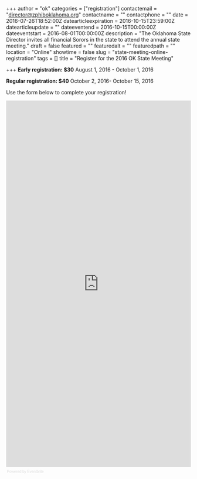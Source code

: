 +++
author = "ok"
categories = ["registration"]
contactemail = "director@zphiboklahoma.org"
contactname = ""
contactphone = ""
date = 2016-07-26T18:52:00Z
datearticleexpiration = 2016-10-15T23:59:00Z
datearticleupdate = ""
dateeventend = 2016-10-15T00:00:00Z
dateeventstart = 2016-08-01T00:00:00Z
description = "The Oklahoma State Director invites all financial Sorors in the state to attend the annual state meeting."
draft = false
featured = ""
featuredalt = ""
featuredpath = ""
location = "Online"
showtime = false
slug = "state-meeting-online-registration"
tags = []
title = "Register for the 2016 OK State Meeting"

+++
**Early registration: $30**
August 1, 2016 - October 1, 2016

**Regular registration: $40**
October 2, 2016- October 15, 2016

Use the form below to complete your registration!

<div style="width:100%; text-align:left;" ><iframe  src="https://www.eventbrite.com/e/2016-zeta-phi-beta-sorority-inc-oklahoma-state-leadership-meeting-tickets-26812041538?ref=eweb" frameborder="0" height="1000" width="100%" vspace="0" hspace="0" marginheight="5" marginwidth="5" scrolling="auto" allowtransparency="true"></iframe><div style="font-family:Helvetica, Arial; font-size:10px; padding:5px 0 5px; margin:2px; width:100%; text-align:left;" ><a class="powered-by-eb" style="color: #dddddd; text-decoration: none;" target="_blank" href="http://www.eventbrite.com/l/registration-online/">Powered by Eventbrite</a></div></div>